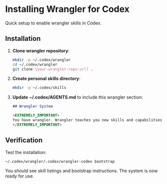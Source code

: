 # Installing Wrangler for Codex

Quick setup to enable wrangler skills in Codex.

## Installation

1. **Clone wrangler repository**:
   ```bash
   mkdir -p ~/.codex/wrangler
   cd ~/.codex/wrangler
   git clone [your-wrangler-repo-url] .
   ```

2. **Create personal skills directory**:
   ```bash
   mkdir -p ~/.codex/skills
   ```

3. **Update ~/.codex/AGENTS.md** to include this wrangler section:
   ```markdown
   ## Wrangler System

   <EXTREMELY_IMPORTANT>
   You have wrangler. Wrangler teaches you new skills and capabilities. RIGHT NOW run: `~/.codex/wrangler/.codex/wrangler-codex bootstrap` and follow the instructions it returns.
   </EXTREMELY_IMPORTANT>
   ```

## Verification

Test the installation:
```bash
~/.codex/wrangler/.codex/wrangler-codex bootstrap
```

You should see skill listings and bootstrap instructions. The system is now ready for use.